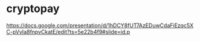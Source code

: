 # cryptopay

https://docs.google.com/presentation/d/1hDCY8fUT7AzEDuwCdaFiEzqc5XC-pVvIa8fnpvCkatE/edit?ts=5e22b4f9#slide=id.p